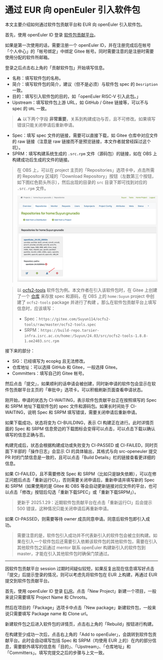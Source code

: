 # 通过 EUR 向 openEuler 引入软件包

本文主要介绍如何通过软件包贡献平台和 EUR 向 openEuler 引入软件包。

首先，使用 openEuler ID 登录 [软件包贡献平台](https://software-pkg.openeuler.org/zh/package)。

如果是第一次使用的话，需要注册一个 openEuler ID，并在注册完成后在帐号「个人中心」的「帐号绑定」中绑定 Gitee 帐号。同时需要注意的是注册时需要使用分配的软件所邮箱。

登录之后点击右上角的「贡献软件包」开始填写信息。

- 名称：填写软件包的名称。
- 简介：填写软件包的简介，建议（但不是必须）与软件包 spec 的 `Desription`  一致。
- 目的：填写引入软件包的目的，如「openEuler RISC-V 引入此包。」
- Upstream：填写软件包上游 URL，如 GitHub / Gitee 链接等，可以不与 spec 的 `URL` 一致。

> ⚠️ 以下两个字段 **非常重要**，关系到构建成功与否，且不可修改。如果填写错误只能关闭申请后重新申请。

- Spec：填写 spec 文件的链接，需要可以直接下载，如 Gitee 仓库中对应文件的 raw 链接（注意是 raw 链接而不是预览链接，本文作者就曾经踩过这个坑）。
- SPRM：填写构建系统生成的 `.src.rpm` 文件（源码包）的链接，如在 OBS 上构建成功后生成的文件的链接。

> 在 OBS 上，可以在 project 主页的「Repositories」选项卡中，点击所需的 Repository 区域的「Download Repository」按钮（左数第三个按钮，如下图红色箭头所示），然后出现的目录的 `src` 目录下即可找到对应的 `.src.rpm` 文件。
>
> ![](images/eur-obs-repositories.png)

> 以 [ocfs2-tools](https://software-pkg.openeuler.org/zh/package-detail/676a6cf09865a0c0ddf887cb) 软件包为例。本文作者在引入该软件包时，在 Gitee 上创建了一个 [仓库](https://gitee.com/Suyun114/ocfs2-tools) 来存放 spec 和源码，在 OBS 上的 `home:Suyun` project 中创建了 `ocfs2-tools` package 并进行了构建 。那么在软件包贡献平台上填写信息时，应该填写：
>
> - Spec：`https://gitee.com/Suyun114/ocfs2-tools/raw/master/ocfs2-tools.spec`
> - SRPM：`https://build-repo.tarsier-infra.isrc.ac.cn/home:/Suyun/24.03/src/ocfs2-tools-1.8.8-1.oe2403.src.rpm`

接下来的部分：

- SIG：已经填写为 ecopkg 且无法修改。
- 仓库地址：可以选择 GitHub 和 Gitee，一般选择 Gitee。
- Committers：填写自己的 Gitee 帐号。

然后点击「提交」，如果顺利的话申请会被创建，同时新申请的软件包会显示在软件包贡献平台主页的「审批中」选项卡。可以积极刷新页面查看申请状态。

刚开始，申请的状态为 CI-WAITING，表示软件包贡献平台正在按照填写的 Spec 和 SRPM 地址下载软件包的 spec 文件和源码包。如果长时间处于 CI-WAITING，说明 Spec 和 SRPM 填写错误，需要关闭申请后重新申请。

如果下载成功，状态将变为 CI-BUILDING，表示 CI 构建正在进行。此时详情页面的 Spec 和 SRPM 信息旁边的下载图标会变得可以点击，可以点击下载以确认填写的信息正确与否。

构建完成后，状态会根据构建成功或失败变为 CI-PASSED 或 CI-FAILED，同时页面下半部的「操作日志」会显示 CI 的具体输出，其格式与向 src-openeuler 提交 PR 时的门禁信息是一致的，且可以点击「Build Details」栏的链接查看更详细的信息。

如果 CI-FAILED，且不需要修改 Spec 和 SRPM（比如只是缺失依赖），可以在修正问题后点击「重新运行CI」，否则需要关闭申请后，重新申请并填写新的 Spec 和 SRPM（如果使用的是 Gitee 和 OBS 等会自动更新链接对应文件的平台，也可以点击「修改」按钮后勾选「重新下载SPEC」或「重新下载SRPM」）。

> 更新于 2025.1.29：近期软件包贡献平台在点击「重新运行CI」后会提示 500 错误，这种情况只能关闭申请后再重新申请。

如果 CI-PASSED，则需要等待 owner 成员同意申请。同意后软件包即引入成功。

> 需要注意的是，软件包引入成功并不代表新引入的软件包会被立刻构建。如果在引入一个软件包后还需要引入依赖该软件包的其他软件包，需要在引入其他软件包之前通过 mentor 联系 openEuler 构建新引入的软件包到 master，才能在引入其他软件包时确保门禁通过。

---

因软件包贡献平台 session 过期时间疑似较短，如果反复出现在信息填写好点击「提交」后提示登录的情况，则可以考虑先将软件包在 EUR 上构建，再通过 EUR 提交到软件包贡献平台。

首先，使用 openEuler ID 登录 [EUR](https://eur.openeuler.openatom.cn/coprs/)。点击「New Project」新建一个项目，一般来说只需要填写 Project Name 和 Chroots。

然后在项目的「Package」选项卡中点击「New package」新建软件包，一般来说只需要填写 Package name 和 Clone url。

新建软件包之后进入软件包的详情页，点击右上角的「Rebuild」按钮进行构建。

在构建至少成功一次后，点击右上角的「Add to openEuler」，会跳转到软件包贡献平台。此时会自动填写包括 Spec 和 SRPM（均使用 EUR 上的）在内的部分信息，需要额外填写的信息有「目的」、「Upstream」、「仓库地址」和「Committers」。填写完提交之后的步骤与上文一致。
